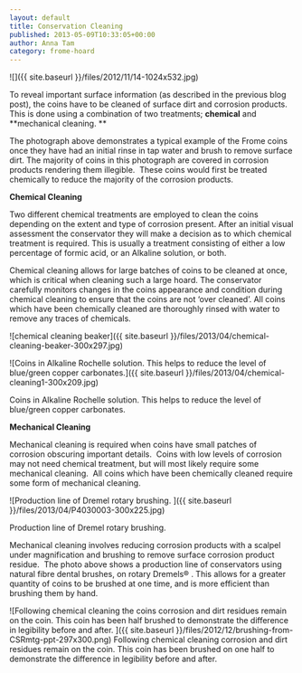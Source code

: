 ```yaml
---
layout: default
title: Conservation Cleaning
published: 2013-05-09T10:33:05+00:00
author: Anna Tam
category: frome-hoard
---
```



![]({{ site.baseurl }}/files/2012/11/14-1024x532.jpg)

To reveal important surface information (as described in the previous blog post), the coins have to be cleaned of surface dirt and corrosion products. This is done using a combination of two treatments; **chemical** and **mechanical cleaning. **

The photograph above demonstrates a typical example of the Frome coins once they have had an initial rinse in tap water and brush to remove surface dirt. The majority of coins in this photograph are covered in corrosion products rendering them illegible.  These coins would first be treated chemically to reduce the majority of the corrosion products.

**Chemical Cleaning**

Two different chemical treatments are employed to clean the coins depending on the extent and type of corrosion present. After an initial visual assessment the conservator they will make a decision as to which chemical treatment is required. This is usually a treatment consisting of either a low percentage of formic acid, or an Alkaline solution, or both.

Chemical cleaning allows for large batches of coins to be cleaned at once, which is critical when cleaning such a large hoard. The conservator carefully monitors changes in the coins appearance and condition during chemical cleaning to ensure that the coins are not ‘over cleaned’. All coins which have been chemically cleaned are thoroughly rinsed with water to remove any traces of chemicals.

![chemical cleaning beaker]({{ site.baseurl }}/files/2013/04/chemical-cleaning-beaker-300x297.jpg)

![Coins in Alkaline Rochelle solution. This helps to reduce the level of blue/green copper carbonates.]({{ site.baseurl }}/files/2013/04/chemical-cleaning1-300x209.jpg)

Coins in Alkaline Rochelle solution. This helps to reduce the level of blue/green copper carbonates.

**Mechanical Cleaning**

Mechanical cleaning is required when coins have small patches of corrosion obscuring important details.  Coins with low levels of corrosion may not need chemical treatment, but will most likely require some mechanical cleaning.  All coins which have been chemically cleaned require some form of mechanical cleaning.

![Production line of Dremel rotary brushing. ]({{ site.baseurl }}/files/2013/04/P4030003-300x225.jpg)

Production line of Dremel rotary brushing.

Mechanical cleaning involves reducing corrosion products with a scalpel under magnification and brushing to remove surface corrosion product residue.  The photo above shows a production line of conservators using natural fibre dental brushes, on rotary Dremels® . This allows for a greater quantity of coins to be brushed at one time, and is more efficient than brushing them by hand.

![Following chemical cleaning the coins corrosion and dirt residues remain on the coin. This coin has been half brushed to demonstrate the difference in legibility before and after. ]({{ site.baseurl }}/files/2012/12/brushing-from-CSRmtg-ppt-297x300.png)
Following chemical cleaning corrosion and dirt residues remain on the coin. This coin has been brushed on one half to demonstrate the difference in legibility before and after.
